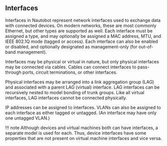 ## Interfaces

Interfaces in Nautobot represent network interfaces used to exchange data with connected devices. On modern networks, these are most commonly Ethernet, but other types are supported as well. Each interface must be assigned a type, and may optionally be assigned a MAC address, MTU, and IEEE 802.1Q mode (tagged or access). Each interface can also be enabled or disabled, and optionally designated as management-only (for out-of-band management).

Interfaces may be physical or virtual in nature, but only physical interfaces may be connected via cables. Cables can connect interfaces to pass-through ports, circuit terminations, or other interfaces.

Physical interfaces may be arranged into a link aggregation group (LAG) and associated with a parent LAG (virtual) interface. LAG interfaces can be recursively nested to model bonding of trunk groups. Like all virtual interfaces, LAG interfaces cannot be connected physically.

IP addresses can be assigned to interfaces. VLANs can also be assigned to each interface as either tagged or untagged. (An interface may have only one untagged VLAN.)

!!! note
    Although devices and virtual machines both can have interfaces, a separate model is used for each. Thus, device interfaces have some properties that are not present on virtual machine interfaces and vice versa.
